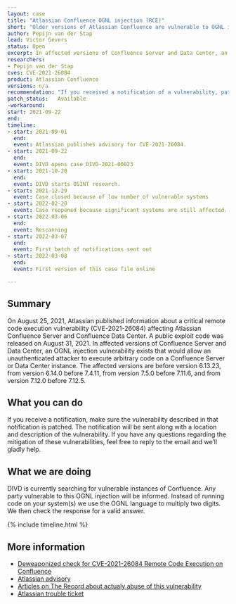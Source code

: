 ```yaml
---
layout: case
title: "Atlassian Confluence OGNL injection (RCE)"
short: "Older versions of Atlassian Confluence are vulnerable to OGNL injection, which allows attackers to take over systems."
author: Pepijn van der Stap
lead: Victor Gevers
status: Open
excerpt: In affected versions of Confluence Server and Data Center, an OGNL injection vulnerability exists that would allow an unauthenticated attacker to execute arbitrary code on a Confluence Server or Data Center instance. The affected versions are before version 6.13.23, from version 6.14.0 before 7.4.11, from version 7.5.0 before 7.11.6, and from version 7.12.0 before 7.12.5.
researchers:
- Pepijn van der Stap
cves: CVE-2021-26084
product: Atlassian Confluence
versions: n/a
recommendation: "If you received a notification of a vulnerability, patch your system with the information provided in this notification."
patch_status:	Available
-workaround:		
start: 2021-09-22
end:   
timeline:
- start: 2021-09-01
  end: 
  event: Atlassian publishes advisory for CVE-2021-26084.
- start: 2021-09-22
  end:
  event: DIVD opens case DIVD-2021-00023
- start: 2021-10-20
  end:
  event: DIVD starts OSINT research.
- start: 2021-12-29
  event: Case closed because of low number of vulnerable systems
- start: 2022-02-20
  event: Case reopened because significant systems are still affected.
- start: 2022-03-06
  end:
  event: Rescanning
- start: 2022-03-07
  end:
  event: First batch of notifications sent out
- start: 2022-03-08
  end:
  event: First version of this case file online

---
```

## Summary

On August 25, 2021, Atlassian published information about a critical remote code execution vulnerability (CVE-2021-26084) affecting Atlassian Confluence Server and Confluence Data Center. A public exploit code was released on August 31, 2021.
In affected versions of Confluence Server and Data Center, an OGNL injection vulnerability exists that would allow an unauthenticated attacker to execute arbitrary code on a Confluence Server or Data Center instance. The affected versions are before version 6.13.23, from version 6.14.0 before 7.4.11, from version 7.5.0 before 7.11.6, and from version 7.12.0 before 7.12.5. 

## What you can do

If you receive a notification, make sure the vulnerability described in that notification is patched. The notification will be sent along with a location and description of the vulnerability. If you have any questions regarding the mitigation of these vulnerabilities, feel free to reply to the email and we’ll gladly help. 

## What we are doing

DIVD is currently searching for vulnerable instances of Confluence. Any party vulnerable to this OGNL injection will be informed. Instead of running code on your system(s) we use the OGNL language to multiply two digits. We then check the response for a valid answer. 

{% include timeline.html %}

## More information

* [Deweaponized check for CVE-2021-26084 Remote Code Execution on Confluence](https://github.com/xstp/CVE-2021-26084)
* [Atlassian advisory](https://confluence.atlassian.com/doc/confluence-security-advisory-2021-08-25-1077906215.html)
* [Articles on The Record about actualy abuse of this vulnerability](https://therecord.media/confluence-enterprise-servers-targeted-with-recent-vulnerability/)
* [Atlassian trouble ticket](https://jira.atlassian.com/browse/CONFSERVER-67940)
